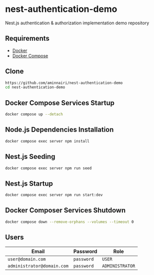 # nest-authentication-demo

Nest.js authentication & authorization implementation demo repository

## Requirements

- [Docker](https://www.docker.com/)
- [Docker Compose](https://docs.docker.com/compose/)

## Clone

```bash
https://github.com/aminnairi/nest-authentication-demo
cd nest-authentication-demo
```

## Docker Compose Services Startup

```bash
docker compose up --detach
```

## Node.js Dependencies Installation

```bash
docker compose exec server npm install
```

## Nest.js Seeding

```bash
docker compose exec server npm run seed
```

## Nest.js Startup

```bash
docker compose exec server npm run start:dev
```

## Docker Composer Services Shutdown

```bash
docker compose down --remove-orphans --volumes --timeout 0
```

## Users

Email | Password | Role
---|---|---
`user@domain.com` | `password` | `USER`
`administrator@domain.com` | `password` | `ADMINISTRATOR`
